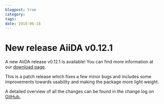 ```yaml
---
blogpost: true
category:
tags:
date: 2018-06-18
---
```


# New release AiiDA v0.12.1

A new AiiDA release v0.12.1 is available! You can find more information at our [download page](http://www.aiida.net/download/).

This is a patch release which fixes a few minor bugs and includes some improvements towards usability and making the package more light weight.

A detailed overview of all the changes can be found in the change log on [GitHub.](https://github.com/aiidateam/aiida_core/blob/v0.12.1/CHANGELOG.md)
